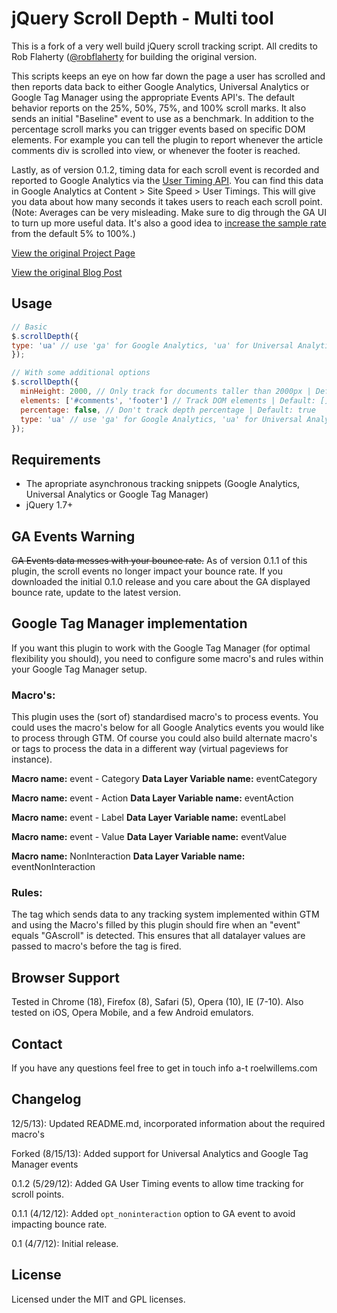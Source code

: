 # jQuery Scroll Depth - Multi tool

This is a fork of a very well build jQuery scroll tracking script. All credits to Rob Flaherty ([@robflaherty](https://twitter.com/robflaherty) for building the original version. 

This scripts keeps an eye on how far down the page a user has scrolled and then reports data back to either Google Analytics, Universal Analytics or Google Tag Manager using the appropriate Events API's. The default behavior reports on the 25%, 50%, 75%, and 100% scroll marks. It also sends an initial "Baseline" event to use as a benchmark.
In addition to the percentage scroll marks you can trigger events based on specific DOM elements. For example you can tell the plugin to report whenever the article comments div is scrolled into view, or whenever the footer is reached.

Lastly, as of version 0.1.2, timing data for each scroll event is recorded and reported to Google Analytics via the [User Timing API](https://developers.google.com/analytics/devguides/collection/gajs/gaTrackingTiming). You can find this data in Google Analytics at Content > Site Speed > User Timings. This will give you data about how many seconds it takes users to reach each scroll point. (Note: Averages can be very misleading. Make sure to dig through the GA UI to turn up more useful data. It's also a good idea to [increase the sample rate](https://developers.google.com/analytics/devguides/collection/gajs/methods/gaJSApiBasicConfiguration#_gat.GA_Tracker_._setSiteSpeedSampleRate) from the default 5% to 100%.)

[View the original Project Page](http://robflaherty.github.com/jquery-scrolldepth/)

[View the original Blog Post](http://www.ravelrumba.com/blog/tracking-scroll-depth-jquery-google-analytics/)

## Usage
```javascript
// Basic
$.scrollDepth({
type: 'ua' // use 'ga' for Google Analytics, 'ua' for Universal Analytics and 'gtm' for Google Tag Manager support
});

// With some additional options
$.scrollDepth({
  minHeight: 2000, // Only track for documents taller than 2000px | Default: 0
  elements: ['#comments', 'footer'] // Track DOM elements | Default: []
  percentage: false, // Don't track depth percentage | Default: true
  type: 'ua' // use 'ga' for Google Analytics, 'ua' for Universal Analytics and 'gtm' for Google Tag Manager support
});
```
## Requirements
* The apropriate asynchronous tracking snippets (Google Analytics, Universal Analytics or Google Tag Manager)
* jQuery 1.7+

## GA Events Warning
<del>GA Events data messes with your bounce rate.</del> As of version 0.1.1 of this plugin, the scroll events no longer impact your bounce rate. If you downloaded the initial 0.1.0 release and you care about the GA displayed bounce rate, update to the latest version.

## Google Tag Manager implementation
If you want this plugin to work with the Google Tag Manager (for optimal flexibility you should), you need to configure some macro's and rules within your Google Tag Manager setup.

### Macro's:
This plugin uses the (sort of) standardised macro's to process events. You could uses the macro's below for all Google Analytics events you would like to process through GTM. Of course  you could also build alternate macro's or tags to process the data in a different way (virtual pageviews for instance). 

**Macro name:** event - Category
**Data Layer Variable name:** eventCategory

**Macro name:** event - Action
**Data Layer Variable name:** eventAction

**Macro name:** event - Label
**Data Layer Variable name:** eventLabel

**Macro name:** event - Value
**Data Layer Variable name:** eventValue

**Macro name:** NonInteraction
**Data Layer Variable name:** eventNonInteraction

### Rules:
The tag which sends data to any tracking system implemented within GTM and using the Macro's filled by this plugin should fire when an "event" equals "GAscroll" is detected. This ensures that all datalayer values are passed to macro's before the tag is fired.


## Browser Support
Tested in Chrome (18), Firefox (8), Safari (5), Opera (10), IE (7-10). Also tested on iOS, Opera Mobile, and a few Android emulators.

## Contact
If you have any questions feel free to get in touch info a-t roelwillems.com

## Changelog

12/5/13): Updated README.md, incorporated information about the required macro's 

Forked (8/15/13): Added support for Universal Analytics and Google Tag Manager events

0.1.2 (5/29/12): Added GA User Timing events to allow time tracking for scroll points.

0.1.1 (4/12/12): Added `opt_noninteraction` option to GA event to avoid impacting bounce rate.

0.1 (4/7/12): Initial release.

## License
Licensed under the MIT and GPL licenses.

